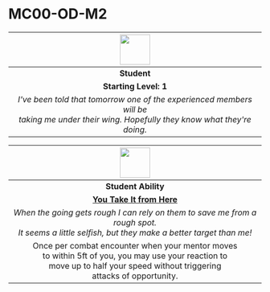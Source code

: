 # MC00-OD-M2

| <img src="../../../images/card-icons/d8.png" height="60" /> |
|:---:|
| **Student** |
| **Starting Level: 1** |
| *I've been told that tomorrow one of the experienced members will be<br>taking me under their wing. Hopefully they know what they're doing.* |

| <img src="../../../images/card-icons/d8.png" height="60" /> |
|:---:|
| **Student Ability** |
| **[You Take It from Here](../../mechanics/character-features/you-take-it-from-here.md)** |
| *When the going gets rough I can rely on them to save me from a rough spot.<br>It seems a little selfish, but they make a better target than me!* |
| Once per combat encounter when your mentor moves<br>to within 5ft of you, you may use your reaction to<br>move up to half your speed without triggering<br>attacks of opportunity. |
